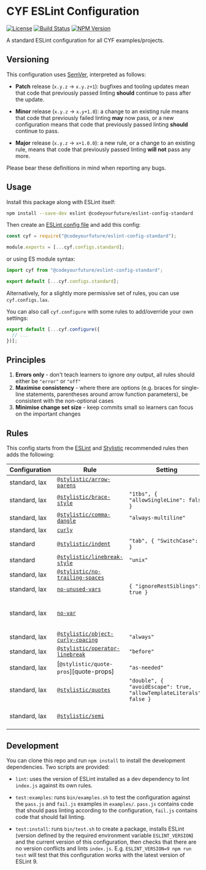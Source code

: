 # CYF ESLint Configuration

[![License](https://img.shields.io/npm/l/@codeyourfuture/eslint-config-standard.svg)](https://github.com/CodeYourFuture/eslint-config-standard/blob/main/LICENSE)
[![Build Status](https://github.com/CodeYourFuture/eslint-config-standard/workflows/Node.js%20CI/badge.svg)](https://github.com/CodeYourFuture/eslint-config-standard/actions)
[![NPM Version](https://img.shields.io/npm/v/@codeyourfuture/eslint-config-standard.svg)](https://www.npmjs.com/package/@codeyourfuture/eslint-config-standard)

A standard ESLint configuration for all CYF examples/projects.

## Versioning

This configuration uses [SemVer], interpreted as follows:

  - **Patch** release (`x.y.z` -> `x.y.z+1`): bugfixes and tooling updates mean that code that previously passed
    linting **should** continue to pass after the update.

  - **Minor** release (`x.y.z` -> `x.y+1.0`): a change to an existing rule means that code that previously failed
    linting **may** now pass, or a new configuration means that code that previously passed linting **should**
    continue to pass.

  - **Major** release (`x.y.z` -> `x+1.0.0`): a new rule, or a change to an existing rule, means that code that
    previously passed linting **will not** pass any more.

Please bear these definitions in mind when reporting any bugs.

## Usage

Install this package along with ESLint itself:

```bash
npm install --save-dev eslint @codeyourfuture/eslint-config-standard
```

Then create an [ESLint config file] and add this config:

```javascript
const cyf = require("@codeyourfuture/eslint-config-standard");

module.exports = [...cyf.configs.standard];
```

or using ES module syntax:

```javascript
import cyf from "@codeyourfuture/eslint-config-standard";

export default [...cyf.configs.standard];
```

Alternatively, for a slightly more permissive set of rules, you can use `cyf.configs.lax`.

You can also call `cyf.configure` with some rules to add/override your own settings:

```javascript
export default [...cyf.configure({
  // ...
})];
```

## Principles

 1. **Errors only** - don't teach learners to ignore *any* output, all rules should either be `"error"` or `"off"`
 2. **Maximise consistency** - where there are options (e.g. braces for single-line statements, parentheses around arrow function parameters), be consistent with the non-optional cases
 3. **Minimise change set size** - keep commits small so learners can focus on the important changes

## Rules

This config starts from the [ESLint] and [Stylistic] recommended rules then adds the following:

| Configuration| Rule | Setting | Principles/rationale |
|---|---|---|---|
| standard, lax | [`@stylistic/arrow-parens`][arrow-parens] | | 2, 3 |
| standard, lax | [`@stylistic/brace-style`][brace-style] | `"1tbs", { "allowSingleLine": false }` | |
| standard, lax | [`@stylistic/comma-dangle`][comma-dangle] | `"always-multiline"` | 3 |
| standard, lax | [`curly`][curly] | | 2 |
| standard | [`@stylistic/indent`][indent] | `"tab", { "SwitchCase": 1 }` | Tabs are [more accessible][why-tabs] |
| standard | [`@stylistic/linebreak-style`][linebreak-style] | `"unix"` | |
| standard, lax | [`@stylistic/no-trailing-spaces`][no-trailing-spaces] | | |
| standard, lax | [`no-unused-vars`][no-unused-vars] | `{ "ignoreRestSiblings": true }` | |
| standard, lax | [`no-var`][no-var] | | Stick with `let` and `const` for more predictable behaviour |
| standard, lax | [`@stylistic/object-curly-cpacing`][object-curly-spacing] | `"always"` | |
| standard, lax | [`@stylistic/operator-linebreak`][operator-linebreak] | `"before"` | |
| standard, lax | [`@stylistic/quote-pros`][quote-props] | `"as-needed"` | 3 |
| standard, lax | [`@stylistic/quotes`][quotes] | `"double", { "avoidEscape": true, "allowTemplateLiterals": false }` | More likely to need `'` inside a string than `"` |
| standard, lax | [`@stylistic/semi`][semi] | | Learners shouldn't have to memorise the [ASI rules] |

## Development

You can clone this repo and run `npm install` to install the development dependencies. Two scripts are provided:

  - `lint`: uses the version of ESLint installed as a dev dependency to lint `index.js` against its own rules.

  - `test:examples`: runs `bin/examples.sh` to test the configuration against the `pass.js` and `fail.js` examples
    in `examples/`. `pass.js` contains code that should pass linting according to the configuration, `fail.js`
    contains code that should fail linting.

  - `test:install`: runs `bin/test.sh` to create a package, installs ESLint (version defined by the required
    environment variable `ESLINT_VERSION`) and the current version of this configuration, then checks that there are
    no version conflicts and lints `index.js`. E.g. `ESLINT_VERSION=9 npm run test` will test that this configuration
    works with the latest version of ESLint 9.

  [arrow-parens]: https://eslint.style/rules/default/arrow-parens
  [ASI rules]: https://developer.mozilla.org/en-US/docs/Web/JavaScript/Reference/Lexical_grammar#Automatic_semicolon_insertion
  [brace-style]: https://eslint.style/rules/default/brace-style
  [comma-dangle]: https://eslint.style/rules/default/comma-dangle
  [curly]: https://eslint.org/docs/rules/curly
  [eslint]: https://eslint.org/
  [ESLint config file]: https://eslint.org/docs/latest/use/configure/configuration-files
  [indent]: https://eslint.style/rules/default/indent
  [linebreak-style]: https://eslint.style/rules/default/linebreak-style
  [no-trailing-spaces]: https://eslint.style/rules/default/no-trailing-spaces
  [no-unused-vars]: https://eslint.org/docs/rules/no-unused-vars
  [no-var]: https://eslint.org/docs/rules/no-var
  [object-curly-spacing]: https://eslint.style/rules/default/object-curly-spacing
  [operator-linebreak]: https://eslint.style/rules/default/operator-linebreak
  [quotes]: https://eslint.style/rules/default/quotes
  [semi]: https://eslint.style/rules/default/semi
  [SemVer]: https://semver.org/
  [stylistic]: https://eslint.style/
  [why-tabs]: https://www.reddit.com/r/javascript/comments/c8drjo/nobody_talks_about_the_real_reason_to_use_tabs/
